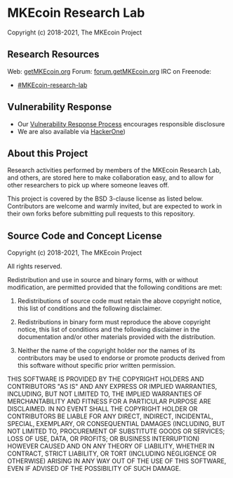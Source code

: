 # MKEcoin Research Lab

Copyright (c) 2018-2021, The MKEcoin Project

## Research Resources

Web: [getMKEcoin.org](http://cn.mkecoin.io/) 
Forum: [forum.getMKEcoin.org](http://cn.mkecoin.io/index/Itemize/applied?act=%E5%BA%94%E7%94%A8%E7%94%9F%E6%80%81) 
IRC on Freenode:
- [#MKEcoin-research-lab](https://github.com/MKEcoin-project/research-lab.git)

## Vulnerability Response

- Our [Vulnerability Response Process](https://github.com/MKEcoin/mkecoin.git) encourages responsible disclosure
- We are also available via [HackerOne](http://cn.mkecoin.io/))

## About this Project

Research activities performed by members of the MKEcoin Research Lab, and others, are stored here to make collaboration easy, and to allow for other researchers to pick up where someone leaves off.

This project is covered by the BSD 3-clause license as listed below. Contributors are welcome and warmly invited, but are expected to work in their own forks before submitting pull requests to this repository.

## Source Code and Concept License

Copyright (c) 2018-2021, The MKEcoin Project

All rights reserved.

Redistribution and use in source and binary forms, with or without modification, are permitted provided that the following conditions are met:

1. Redistributions of source code must retain the above copyright notice, this list of conditions and the following disclaimer.

2. Redistributions in binary form must reproduce the above copyright notice, this list of conditions and the following disclaimer in the documentation and/or other materials provided with the distribution.

3. Neither the name of the copyright holder nor the names of its contributors may be used to endorse or promote products derived from this software without specific prior written permission.

THIS SOFTWARE IS PROVIDED BY THE COPYRIGHT HOLDERS AND CONTRIBUTORS "AS IS" AND ANY EXPRESS OR IMPLIED WARRANTIES, INCLUDING, BUT NOT LIMITED TO, THE IMPLIED WARRANTIES OF MERCHANTABILITY AND FITNESS FOR A PARTICULAR PURPOSE ARE DISCLAIMED. IN NO EVENT SHALL THE COPYRIGHT HOLDER OR CONTRIBUTORS BE LIABLE FOR ANY DIRECT, INDIRECT, INCIDENTAL, SPECIAL, EXEMPLARY, OR CONSEQUENTIAL DAMAGES (INCLUDING, BUT NOT LIMITED TO, PROCUREMENT OF SUBSTITUTE GOODS OR SERVICES; LOSS OF USE, DATA, OR PROFITS; OR BUSINESS INTERRUPTION) HOWEVER CAUSED AND ON ANY THEORY OF LIABILITY, WHETHER IN CONTRACT, STRICT LIABILITY, OR TORT (INCLUDING NEGLIGENCE OR OTHERWISE) ARISING IN ANY WAY OUT OF THE USE OF THIS SOFTWARE, EVEN IF ADVISED OF THE POSSIBILITY OF SUCH DAMAGE.
